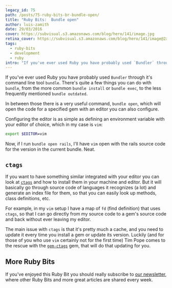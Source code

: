 ```yaml
---
legacy_id: 75
path: /posts/75-ruby-bits-br-bundle-open/
title: "Ruby Bits:  Bundle open"
author: luis-zamith
date: 29/03/2016
cover: https://subvisual.s3.amazonaws.com/blog/hero/141/image.jpg
retina_cover: https://subvisual.s3.amazonaws.com/blog/hero/141/image@2x.jpg
tags:
  - ruby-bits
  - development
  - ruby
intro: "If you've ever used Ruby you have probably used `Bundler` through it's command"
---
```


If you've ever used Ruby you have probably used `Bundler` through it's command
line tool `bundle`. There's quite a few things you can do with `bundle`, from
the more common `bundle install` or `bundle exec`, to the less frequently
mentioned `bundle outdated`.

In between those there is a very useful command, `bundle open`, which will open
the code for a specified gem with an editor you can also configure.

Configuring the editor is as simple as defining an environment variable with
your editor of choice, which in my case is `vim`:

```bash
export $EDITOR=vim
```

Now, if I run `bundle open rails`, I'll have `vim` open with the rails source
code for the version in the current bundle. Neat.

## `ctags`

If you want to have something similar integrated with your editor you can look
at [`ctags`](http://ctags.sourceforge.net/) and how to install them in your
machine and editor. But it will basically go through source code of languages it
recognizes (a lot) and generate an index file for them, so that you can easily
look up methods, class definitions, etc.

For example, in my `vim` setup I have a map of `fd` (find definition) that uses
`ctags`, so that I can go directly from my source code to a gem's source code and
back without ever leaving my editor.

The main issue with `ctags` is that it's pretty much a cache, and you need to
update it every time you install a gem or update its version. Luckily (and for
those of you who use `vim` certainly not for the first time) Tim Pope comes to
the rescue with the [`gem-ctags`](https://github.com/tpope/gem-ctags) gem,
that will do that updating for you.

## More Ruby Bits

If you've enjoyed this Ruby Bit you should really subscribe to [our
newsletter](https://subvisual.co/newsletter/), where other Ruby Bits and
more great articles are shared every week.

